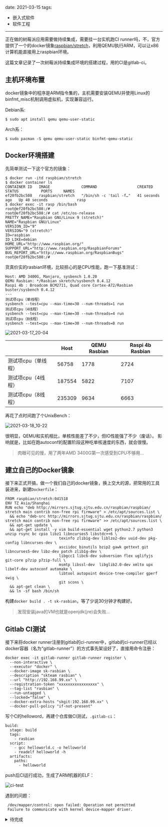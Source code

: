 date: 2021-03-15
tags: 

- 嵌入式软件
- 软件工程

---

正在做的树莓派应用需要做持续集成，需要挂一台实机跑CI runner吗，不，官方提供了一个的docker镜象[raspbian/stretch](https://hub.docker.com/r/raspbian/stretch)，利用QEMU执行ARM，可以让x86计算机能直接用上raspbian环境。

这篇文章记录了一次树莓派持续集成环境的搭建过程，用的CI是gitlab-ci。

<!-- more -->

## 主机环境布置

docker镜象中的程序是ARM指令集的，主机需要安装QEMU并使用Linux的binfmt_misc机制调用虚拟机，实现兼容运行。

Debian系:

```
$ sudo apt install qemu qemu-user-static
```

Arch系：

```
$ sudo pacman -S qemu qemu-user-static binfmt-qemu-static
```

## Docker环境搭建

先简单测试一下这个官方的镜象：

```
$ docker run -itd raspbian/stretch
$ docker container ls
CONTAINER ID   IMAGE              COMMAND                  CREATED          STATUS          PORTS     NAMES
ef20fb2bc508   raspbian/stretch   "/bin/sh -c 'tail -f…"   41 seconds ago   Up 40 seconds             rasp
$ docker exec -it rasp /bin/bash
root@ef20fb2bc508:/#
root@ef20fb2bc508:/# cat /etc/os-release
PRETTY_NAME="Raspbian GNU/Linux 9 (stretch)"
NAME="Raspbian GNU/Linux"
VERSION_ID="9"
VERSION="9 (stretch)"
ID=raspbian
ID_LIKE=debian
HOME_URL="http://www.raspbian.org/"
SUPPORT_URL="http://www.raspbian.org/RaspbianForums"
BUG_REPORT_URL="http://www.raspbian.org/RaspbianBugs"
root@ef20fb2bc508:/#
```

货真价实的rasbian环境，比较担心的是CPU性能，跑一下基准测试：

```
Host: AMD 3400G, Manjaro, sysbench 1.0.20
QEMU Rasbian: */Rasbian skretch/sysbench 0.4.12
Raspi 4b : Broadcom BCM2711, Quad core Cortex-A72/Rasbian buster/sysbench 0.4.12
---
测试项cpu（单线程）
sysbench --test=cpu --max-time=30 --num-threads=1 run
测试项cpu（4线程）
sysbench --test=cpu --max-time=30 --num-threads=4 run
测试项cpu（8线程）
sysbench --test=cpu --max-time=30 --num-threads=8 run
```

![2021-03-17_20-04](_assets/%E6%90%AD%E5%BB%BA%E6%A0%91%E8%8E%93%E6%B4%BE%E6%8C%81%E7%BB%AD%E9%9B%86%E6%88%90%E7%8E%AF%E5%A2%83/2021-03-17_20-04.png)

|                     | Host   | QEMU Rasbian | Raspi 4b Rasbian |
| ------------------- | ------ | ------------ | ---------------- |
| 测试项cpu（单线程） | 56758  | 1778         | 2724             |
| 测试项cpu（4线程）  | 187554 | 5822         | 7107             |
| 测试项cpu（8线程）  | 235309 | 9634         | 6663             |


再花了点时间跑了个UnixBench：

![2021-03-18_10-22](_assets/%E6%90%AD%E5%BB%BA%E6%A0%91%E8%8E%93%E6%B4%BE%E6%8C%81%E7%BB%AD%E9%9B%86%E6%88%90%E7%8E%AF%E5%A2%83/2021-03-18_10-22.png)


很明显，QEMU和实机相比，单核性能差了不少，但IO性能强了不少（废话）。
影响就是，比如在跑autoconf的配置阶段这种吃单核速度的东西，就会很慢。

> 肉眼可见的慢，用了两年AMD 3400G第一次感受到CPU不够用...


## 建立自己的Docker镜象

接下来正式开搞，做一个我们自己的docker镜象，换上交大的源，把常用的工具装进来，新建`Dockerfile`：

  ```
FROM raspbian/stretch:041518
ENV TZ Asia/Shanghai
RUN echo "deb http://mirrors.sjtug.sjtu.edu.cn/raspbian/raspbian/ stretch main contrib non-free rpi firmware" > /etc/apt/sources.list \
    && echo "deb-src http://mirrors.sjtug.sjtu.edu.cn/raspbian/raspbian/ stretch main contrib non-free rpi firmware" >> /etc/apt/sources.list \
    && apt-get update \
    && apt-get install -y vim build-essential wget python2.7 python3 unzip rsync bc cpio libz1 libncurses5 libstdc++6 \
                          texinfo zlib1g-dev liblzo2-dev uuid-dev pkg-config libncurses-dev \
                          asciidoc binutils bzip2 gawk gettext git libncurses5-dev libz-dev patch zlib1g-dev \
                          libgcc1 libc6-dev subversion flex uglifyjs git-core p7zip p7zip-full \
                          msmtp libssl-dev  libglib2.0-dev xmlto upx libelf-dev autoconf automake \
                          libtool autopoint device-tree-compiler gperf swig \
                          git scons \
    && apt-get clean \
    && ln -sf bash /bin/sh

  ```


构建`docker build . -t sk-rasbian`，等了少说30分钟才构建好。

> 发现安装java的VM也就是openjdk(jre)会失败...


## Gitlab CI测试

接下来将docker runner注册到gitlab的ci-runner中，gitlab的ci-runner已经以docker容器（名为“gitlab-runner”）的方式事先架设好了，直接用命令注册：

```
docker exec -it gitlab-runner gitlab-runner register \
  --non-interactive \
  --executor "docker" \
  --docker-image sk-rasbian \
  --description "skteam rasbian" \
  --url "http://192.168.99.xx" \
  --registration-token "xxxxxxxxxxxxxxxxx" \
  --tag-list "rasbian" \
  --run-untagged \
  --locked="false" \
  --docker-extra-hosts "skgit:192.168.99.xx" \
  --docker-pull-policy "if-not-present"

```

写个C的helloword，再建个仓库做CI测试，`.gitlab-ci`：

```
build:
  stage: build
  tags:
    - rasbian
  script:
    - gcc helloworld.c -o helloworld
    - readelf helloworld -h
  artifacts:
    paths:
      - helloworld
```

push后CI运行成功，生成了ARM机器的ELF：

![ci-test](_assets/%E6%90%AD%E5%BB%BA%E6%A0%91%E8%8E%93%E6%B4%BE%E6%8C%81%E7%BB%AD%E9%9B%86%E6%88%90%E7%8E%AF%E5%A2%83/ci-test.png)

遇到的问题：

```
 /dev/mapper/control: open failed: Operation not permitted
 Failure to communicate with kernel device-mapper driver.
```



<details>
  <summary>待完成</summary>

> Todo:  补全
## 直接在树莓派实机上搭建 Gitlab CI Runner

```
$ curl -LJO "https://gitlab-runner-downloads.s3.amazonaws.com/latest/deb/gitlab-runner_armhf.deb"
$ dpkg -i gitlab-runner_armhf.deb
```

</details>